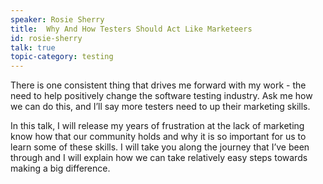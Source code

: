 ```yaml
---
speaker: Rosie Sherry
title:  Why And How Testers Should Act Like Marketeers
id: rosie-sherry
talk: true
topic-category: testing
---
```

There is one consistent thing that drives me forward with my work - the need to help positively change the software testing industry.  Ask me how we can do this, and I’ll say more testers need to up their marketing skills.

In this talk, I will release my years of frustration at the lack of marketing know how that our community holds and why it is so important for us to learn some of these skills.  I will take you along the journey that I’ve been through and I will explain how we can take relatively easy steps towards making a big difference.
